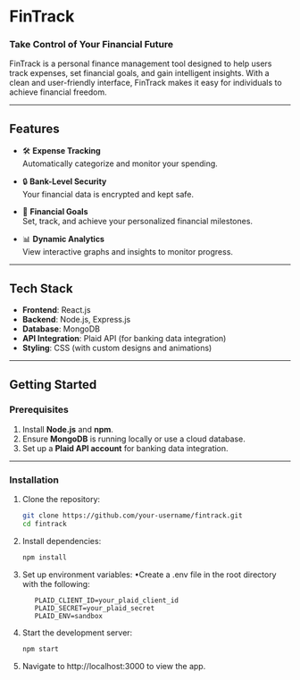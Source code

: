 # **FinTrack**

### **Take Control of Your Financial Future**

FinTrack is a personal finance management tool designed to help users track expenses, set financial goals, and gain intelligent insights. With a clean and user-friendly interface, FinTrack makes it easy for individuals to achieve financial freedom.

---

## **Features**
- 🛠 **Expense Tracking**  
  Automatically categorize and monitor your spending.

- 🔒 **Bank-Level Security**  
  Your financial data is encrypted and kept safe.

- 🎯 **Financial Goals**  
  Set, track, and achieve your personalized financial milestones.

- 📊 **Dynamic Analytics**  
  View interactive graphs and insights to monitor progress.

---

## **Tech Stack**
- **Frontend**: React.js
- **Backend**: Node.js, Express.js
- **Database**: MongoDB
- **API Integration**: Plaid API (for banking data integration)
- **Styling**: CSS (with custom designs and animations)

---

## **Getting Started**

### Prerequisites
1. Install **Node.js** and **npm**.
2. Ensure **MongoDB** is running locally or use a cloud database.
3. Set up a **Plaid API account** for banking data integration.

---

### Installation

1. Clone the repository:
   ```bash
   git clone https://github.com/your-username/fintrack.git
   cd fintrack

2.	Install dependencies:
    ```bash
    npm install

3.  Set up environment variables:
    •Create a .env file in the root directory with the following:
    ```MONGO_URI=your_mongodb_uri
       PLAID_CLIENT_ID=your_plaid_client_id
       PLAID_SECRET=your_plaid_secret
       PLAID_ENV=sandbox

4.	Start the development server:
    ```bash
    npm start

5. Navigate to http://localhost:3000 to view the app.
